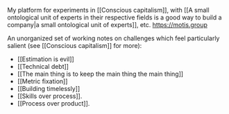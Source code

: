 My platform for experiments in [[Conscious capitalism]], with [[A small ontological unit of experts in their respective fields is a good way to build a company|a small ontological unit of experts]], etc. https://motis.group

An unorganized set of working notes on challenges which feel particularly salient (see [[Conscious capitalism]] for more):

- [[Estimation is evil]]
- [[Technical debt]]
- [[The main thing is to keep the main thing the main thing]]
- [[Metric fixation]]
- [[Building timelessly]] 
- [[Skills over process]].
- [[Process over product]].
